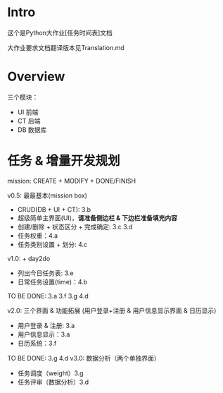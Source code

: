 # Intro
这个是Python大作业[任务时间表]文档

大作业要求文档翻译版本见Translation.md

# Overview
三个模块： 
- UI 前端
- CT 后端
- DB 数据库

# 任务 & 增量开发规划

mission: CREATE + MODIFY + DONE/FINISH

v0.5: 最最基本(mission box)
- CRUD(DB + UI + CT): 3.b
- 超级简单主界面(UI)，**请准备侧边栏 & 下边栏准备填充内容**
- 创建/删除 + 状态区分 + 完成确定: 3.c 3.d
- 任务权重：4.a
- 任务类别设置 + 划分: 4.c

v1.0:  + day2do
- 列出今日任务表: 3.e
- 日常任务设置(time)：4.b

TO BE DONE: 3.a 3.f 3.g 4.d

v2.0: 三个界面 & 功能拓展 (用户登录+注册 & 用户信息显示界面 & 日历显示)
- 用户登录 & 注册: 3.a
- 用户信息显示：3.a
- 日历系统：3.f

TO BE DONE: 3.g 4.d
v3.0: 数据分析（两个单独界面）
- 任务调度（weight）3.g
- 任务评审（数据分析）3.d
